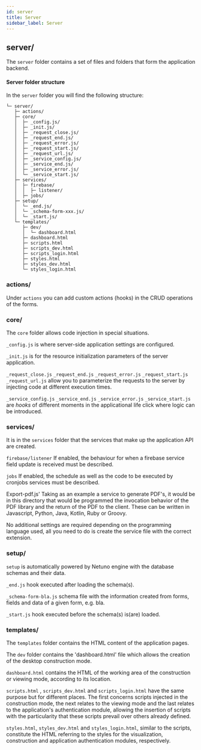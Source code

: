 ```yaml
---
id: server
title: Server
sidebar_label: Server
---
```


## server/

The `server` folder contains a set of files and folders that form the application backend.

#### Server folder structure

In the `server` folder you will find the following structure:

```plaintext
└─ server/
   ├─ actions/
   ├─ core/
   │  ├─ _config.js/
   │  ├─ _init.js/
   │  ├─ _request_close.js/
   │  ├─ _request_end.js/
   │  ├─ _request_error.js/
   │  ├─ _request_start.js/
   │  ├─ _request_url.js/
   │  ├─ _service_config.js/
   │  ├─ _service_end.js/
   │  ├─ _service_error.js/
   │  └─ _service_start.js/   
   ├─ services/
   │  ├─ firebase/
   │  │  ├─ listener/
   │  ├─ jobs/
   ├─ setup/
   │  └─ _end.js/   
   │  └─ _schema-form-xxx.js/   
   │  └─ _start.js/   
   └─ templates/
      ├─ dev/
      │  └─ dashboard.html
      ├─ dashboard.html
      ├─ scripts.html
      ├─ scripts_dev.html
      ├─ scripts_login.html
      ├─ styles.html
      ├─ styles_dev.html
      └─ styles_login.html      
```

### actions/
Under `actions` you can add custom actions (hooks) in the CRUD operations of the forms.
### core/

The `core` folder allows code injection in special situations.

`_config.js` is where server-side application settings are configured.

`_init.js` is for the resource initialization parameters of the server application.

`_request_close.js` `_request_end.js` `_request_error.js` `_request_start.js` `_request_url.js` allow you to parameterize the requests to the server by injecting code at different execution times. 

`_service_config.js` `_service_end.js` `_service_error.js`  `_service_start.js` are *hooks* of different moments in the applicational life click where logic can be introduced.

### services/

It is in the `services` folder that the services that make up the application API are created. 

`firebase/listener` If enabled, the behaviour for when a firebase service field update is received must be described.

`jobs` If enabled, the schedule as well as the code to be executed by cronjobs services must be described.

Export-pdf.js' Taking as an example a service to generate PDF's, it would be in this directory that would be programmed the invocation behavior of the PDF library and the return of the PDF to the client. These can be written in Javascript, Python, Java, Kotlin, Ruby or Groovy. 

No additional settings are required depending on the programming language used, all you need to do is create the service file with the correct extension.
 

### setup/

`setup` is automatically powered by Netuno engine with the database schemas and their data.

`_end.js` hook executed after loading the schema(s).
 
`_schema-form-bla.js` schema file with the information created from forms, fields and data of a given form, e.g. bla.
 
`_start.js` hook executed before the schema(s) is(are) loaded.
 
 ### templates/

The `templates` folder contains the HTML content of the application pages.

The `dev` folder contains the 'dashboard.html' file which allows the creation of the desktop construction mode.

`dashboard.html` contains the HTML of the working area of the construction or viewing mode, according to its location.

`scripts.html` , `scripts_dev.html` and `scripts_login.html` have the same purpose but for different places. The first concerns scripts injected in the construction mode, the next relates to the viewing mode and the last relates to the application's authentication module, allowing the insertion of scripts with the particularity that these scripts prevail over others already defined.

`styles.html`, `styles_dev.html` and `styles_login.html`, similar to the scripts, constitute the HTML referring to the styles for the visualization, construction and application authentication modules, respectively.


